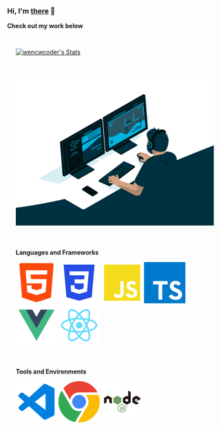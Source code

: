### Hi,  I'm [there](https://wencwcoder.github.io/) 👋

<!--
**wencwcoder/wencwcoder** is a ✨ _special_ ✨ repository because its `README.md` (this file) appears on your GitHub profile.

Here are some ideas to get you started:

- 🔭 I’m currently working on ...

- 🌱 I’m currently learning ...

- 👯 I’m looking to collaborate on ...

- 🤔 I’m looking for help with ...

- 💬 Ask me about ...

- 📫 How to reach me: ...

- 😄 Pronouns: ...

- ⚡ Fun fact: ...
  -->


  

**Check out my work below**

<div style="padding: 20px">
    <a href="https://github.com/wencwcoder">
        <!--
        <img src="https://github-readme-stats.vercel.app/api?username=wencwcoder&title_color=fff&text_color=fff&show_icons=true&&bg_color=45,e66346,904e95" alt="wencwcoder's Stats">
		-->
        <img width="460" style="margin: 10px 0" src="https://github-readme-stats.vercel.app/api?username=wencwcoder&show_icons=true&theme=vue-dark" alt="wencwcoder's Stats">
        <!--
        <img width="460" style="margin: 10px 0" src="https://github-readme-stats.vercel.app/api/pin/?username=wencwcoder&repo=wencwcoder.github.io&show_owner=true" alt="wencwcoder's Repo">
        <img width="460" style="margin: 10px 0" src="https://github-readme-stats.vercel.app/api/top-langs/?username=wencwcoder&layout=compact" alt="wencwcoder's langs">
        -->
    </a>
</div>

<div style="padding: 20px">
	<img alt="GIF" src="https://raw.githubusercontent.com/wencwcoder/wencwcoder/main/icon/code.gif" width="460"/>
    <br />
    <br />
    <div style="padding: 20px 0">
    	<p><b>Languages and Frameworks<b/><p/>
        <p>
            <img src="https://raw.githubusercontent.com/wencwcoder/wencwcoder/main/icon/HTML5.svg" alt="HTML5">
            <img src="https://raw.githubusercontent.com/wencwcoder/wencwcoder/main/icon/CSS3.svg" alt="CSS3">
            <img src="https://raw.githubusercontent.com/wencwcoder/wencwcoder/main/icon/JavaScript.svg" alt="JavaScript">
            <img src="https://raw.githubusercontent.com/wencwcoder/wencwcoder/main/icon/TypeScript.svg" alt="TypeScript">
            <img src="https://raw.githubusercontent.com/wencwcoder/wencwcoder/main/icon/Vue.svg" alt="Vue">
            <img src="https://raw.githubusercontent.com/wencwcoder/wencwcoder/main/icon/React.svg" alt="React">
        <p/>
    <div/>
    <div style="padding: 20px 0">
    	<p><b>Tools and Environments<b/><p/>
        <p>
            <img src="https://raw.githubusercontent.com/wencwcoder/wencwcoder/main/icon/VSCode.svg" alt="VSCode">
            <img src="https://raw.githubusercontent.com/wencwcoder/wencwcoder/main/icon/Chrome.svg" alt="Chrome">
            <img src="https://raw.githubusercontent.com/wencwcoder/wencwcoder/main/icon/Nodejs.svg" alt="Nodejs">
        <p/>
    <div/>
</div>


<!-- If you like what I do, maybe consider buying me a ☕ coffee/tea please 🥺👉👈
<div style="padding: 20px">
	<a href="https://github.com/wencwcoder">
		<img src="https://raw.githubusercontent.com/wencwcoder/wencwcoder/main/icon/buymeacoffee.png" alt="Buy Me A Coffee"width="150" >
	<a/>
<div/> -->

